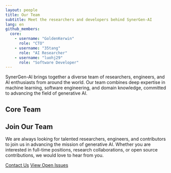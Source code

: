 ```yaml
---
layout: people
title: Our Team
subtitle: Meet the researchers and developers behind SynerGen-AI
lang: en
github_members:
  core:
    - username: "GoldenKerwin"
      role: "CTO"
    - username: "35tang"
      role: "AI Researcher"
    - username: "luohj29"
      role: "Software Developer"
---
```


<div class="people-page">
  <div class="team-intro">
    <p>SynerGen-AI brings together a diverse team of researchers, engineers, and AI enthusiasts from around the world. Our team combines deep expertise in machine learning, software engineering, and domain knowledge, committed to advancing the field of generative AI.</p>
  </div>

  <div class="team-sections">
    <section class="team-section">
      <h2>Core Team</h2>
      <div class="team-grid" id="core-team-grid">
        <!-- Core team members will be dynamically loaded via JavaScript -->
      </div>
    </section>
  </div>
</div>

<!-- GitHub members data -->
<script type="application/json" id="github-members-data">
{{ page.github_members | jsonify }}
</script>

<script>
// 将GitHub成员数据传递给JavaScript
const githubMembersData = {{ page.github_members | jsonify }};
</script>

<script src="{{ '/assets/js/cache-manager.js' | relative_url }}"></script>
<script src="{{ '/assets/js/cache-monitor.js' | relative_url }}"></script>
<script src="{{ '/js/people.js' | relative_url }}"></script>

<div class="join-team">
  <div class="join-team-content">
    <h2>Join Our Team</h2>
    <p>We are always looking for talented researchers, engineers, and contributors to join us in advancing the mission of generative AI. Whether you are interested in full-time positions, research collaborations, or open source contributions, we would love to hear from you.</p>
    <div class="join-actions">
      <a href="/contact/" class="btn btn-primary">Contact Us</a>
      <a href="https://github.com/SynerGen-AI" target="_blank" class="btn btn-secondary">View Open Issues</a>
    </div>
  </div>
</div>


<!-- 引入团队成员页面专用样式 -->
<link rel="stylesheet" href="{{ '/css/people.css' | relative_url }}">
